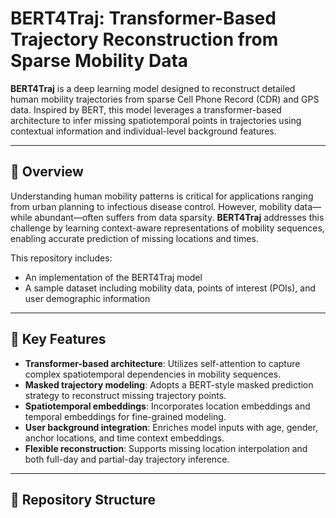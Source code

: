# BERT4Traj: Transformer-Based Trajectory Reconstruction from Sparse Mobility Data

**BERT4Traj** is a deep learning model designed to reconstruct detailed human mobility trajectories from sparse Cell Phone Record (CDR) and GPS data. Inspired by BERT, this model leverages a transformer-based architecture to infer missing spatiotemporal points in trajectories using contextual information and individual-level background features.

---

## 🧠 Overview

Understanding human mobility patterns is critical for applications ranging from urban planning to infectious disease control. However, mobility data—while abundant—often suffers from data sparsity. **BERT4Traj** addresses this challenge by learning context-aware representations of mobility sequences, enabling accurate prediction of missing locations and times.

This repository includes:

- An implementation of the BERT4Traj model  
- A sample dataset including mobility data, points of interest (POIs), and user demographic information  

---

## 📌 Key Features

- **Transformer-based architecture**: Utilizes self-attention to capture complex spatiotemporal dependencies in mobility sequences.  
- **Masked trajectory modeling**: Adopts a BERT-style masked prediction strategy to reconstruct missing trajectory points.  
- **Spatiotemporal embeddings**: Incorporates location embeddings and temporal embeddings for fine-grained modeling.  
- **User background integration**: Enriches model inputs with age, gender, anchor locations, and time context embeddings.  
- **Flexible reconstruction**: Supports missing location interpolation and both full-day and partial-day trajectory inference.  

---

## 📁 Repository Structure

